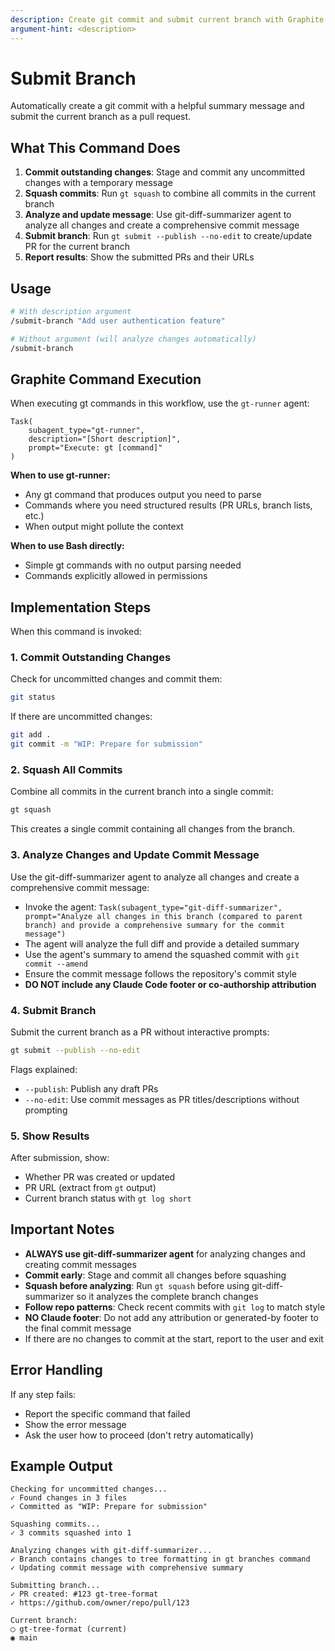 ```yaml
---
description: Create git commit and submit current branch with Graphite
argument-hint: <description>
---
```


# Submit Branch

Automatically create a git commit with a helpful summary message and submit the current branch as a pull request.

## What This Command Does

1. **Commit outstanding changes**: Stage and commit any uncommitted changes with a temporary message
2. **Squash commits**: Run `gt squash` to combine all commits in the current branch
3. **Analyze and update message**: Use git-diff-summarizer agent to analyze all changes and create a comprehensive commit message
4. **Submit branch**: Run `gt submit --publish --no-edit` to create/update PR for the current branch
5. **Report results**: Show the submitted PRs and their URLs

## Usage

```bash
# With description argument
/submit-branch "Add user authentication feature"

# Without argument (will analyze changes automatically)
/submit-branch
```

## Graphite Command Execution

When executing gt commands in this workflow, use the `gt-runner` agent:

```
Task(
    subagent_type="gt-runner",
    description="[Short description]",
    prompt="Execute: gt [command]"
)
```

**When to use gt-runner:**

- Any gt command that produces output you need to parse
- Commands where you need structured results (PR URLs, branch lists, etc.)
- When output might pollute the context

**When to use Bash directly:**

- Simple gt commands with no output parsing needed
- Commands explicitly allowed in permissions

## Implementation Steps

When this command is invoked:

### 1. Commit Outstanding Changes

Check for uncommitted changes and commit them:

```bash
git status
```

If there are uncommitted changes:

```bash
git add .
git commit -m "WIP: Prepare for submission"
```

### 2. Squash All Commits

Combine all commits in the current branch into a single commit:

```bash
gt squash
```

This creates a single commit containing all changes from the branch.

### 3. Analyze Changes and Update Commit Message

Use the git-diff-summarizer agent to analyze all changes and create a comprehensive commit message:

- Invoke the agent: `Task(subagent_type="git-diff-summarizer", prompt="Analyze all changes in this branch (compared to parent branch) and provide a comprehensive summary for the commit message")`
- The agent will analyze the full diff and provide a detailed summary
- Use the agent's summary to amend the squashed commit with `git commit --amend`
- Ensure the commit message follows the repository's commit style
- **DO NOT include any Claude Code footer or co-authorship attribution**

### 4. Submit Branch

Submit the current branch as a PR without interactive prompts:

```bash
gt submit --publish --no-edit
```

Flags explained:

- `--publish`: Publish any draft PRs
- `--no-edit`: Use commit messages as PR titles/descriptions without prompting

### 5. Show Results

After submission, show:

- Whether PR was created or updated
- PR URL (extract from `gt` output)
- Current branch status with `gt log short`

## Important Notes

- **ALWAYS use git-diff-summarizer agent** for analyzing changes and creating commit messages
- **Commit early**: Stage and commit all changes before squashing
- **Squash before analyzing**: Run `gt squash` before using git-diff-summarizer so it analyzes the complete branch changes
- **Follow repo patterns**: Check recent commits with `git log` to match style
- **NO Claude footer**: Do not add any attribution or generated-by footer to the final commit message
- If there are no changes to commit at the start, report to the user and exit

## Error Handling

If any step fails:

- Report the specific command that failed
- Show the error message
- Ask the user how to proceed (don't retry automatically)

## Example Output

```
Checking for uncommitted changes...
✓ Found changes in 3 files
✓ Committed as "WIP: Prepare for submission"

Squashing commits...
✓ 3 commits squashed into 1

Analyzing changes with git-diff-summarizer...
✓ Branch contains changes to tree formatting in gt branches command
✓ Updating commit message with comprehensive summary

Submitting branch...
✓ PR created: #123 gt-tree-format
✓ https://github.com/owner/repo/pull/123

Current branch:
◯ gt-tree-format (current)
◉ main
```
